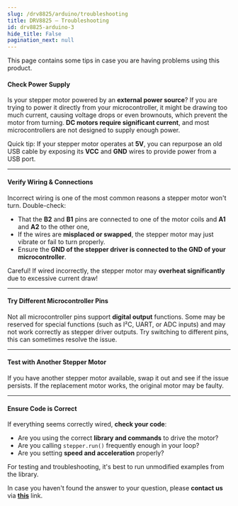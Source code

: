```yaml
---
slug: /drv8825/arduino/troubleshooting 
title: DRV8825 – Troubleshooting
id: drv8825-arduino-3 
hide_title: False
pagination_next: null
---
```

This page contains some tips in case you are having problems using this product.

<ExpandableSection title="My stepper won't turn!">

#### Check Power Supply  
Is your stepper motor powered by an **external power source**? If you are trying to power it directly from your microcontroller, it might be drawing too much current, causing voltage drops or even brownouts, which prevent the motor from turning. **DC motors require significant current**, and most microcontrollers are not designed to supply enough power.  

<InfoBox>Quick tip: If your stepper motor operates at **5V**, you can repurpose an old USB cable by exposing its **VCC** and **GND** wires to provide power from a USB port.  </InfoBox>

---

#### Verify Wiring & Connections  
Incorrect wiring is one of the most common reasons a stepper motor won't turn. Double-check:
- That the **B2** and **B1** pins are connected to one of the motor coils and **A1** and **A2** to the other one,
- If the wires are **misplaced or swapped**, the stepper motor may just vibrate or fail to turn properly.  
- Ensure the **GND of the stepper driver is connected to the GND of your microcontroller**.

<WarningBox>Careful! If wired incorrectly, the stepper motor may **overheat significantly** due to excessive current draw! </WarningBox>

---

#### Try Different Microcontroller Pins  
Not all microcontroller pins support **digital output** functions. Some may be reserved for special functions (such as I²C, UART, or ADC inputs) and may not work correctly as stepper driver outputs. Try switching to different pins, this can sometimes resolve the issue.

---

#### Test with Another Stepper Motor  
If you have another stepper motor available, swap it out and see if the issue persists. If the replacement motor works, the original motor may be faulty.  

---

#### Ensure Code is Correct  
If everything seems correctly wired, **check your code**:
- Are you using the correct **library and commands** to drive the motor?
- Are you calling `stepper.run()` frequently enough in your loop?
- Are you setting **speed and acceleration** properly?  

For testing and troubleshooting, it's best to run unmodified examples from the library.

</ExpandableSection>

<InfoBox>In case you haven't found the answer to your question, please **contact us** via [**this**](https://soldered.com/contact/) link.</InfoBox>